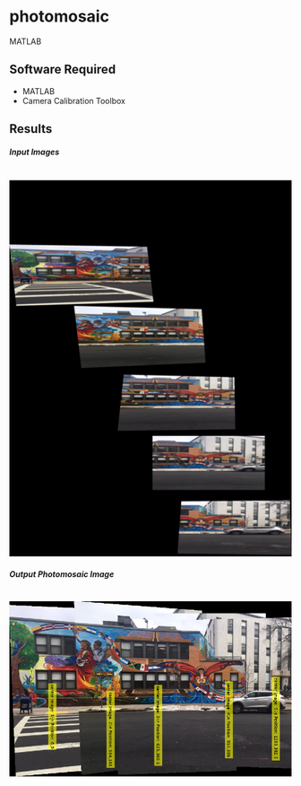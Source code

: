 # photomosaic
MATLAB

## Software Required
* MATLAB
* Camera Calibration Toolbox

## Results

##### Input Images
<br/> <img src="Pictures/overlapping_mural.png" alt="final" width="600"/> 

##### Output Photomosaic Image
<br/> <img src="Pictures/photomosaic.png" alt="final" width="600"/> 
